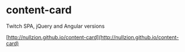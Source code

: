 # content-card
Twitch SPA, jQuery and Angular versions

[http://nullzion.github.io/content-card](http://nullzion.github.io/content-card)